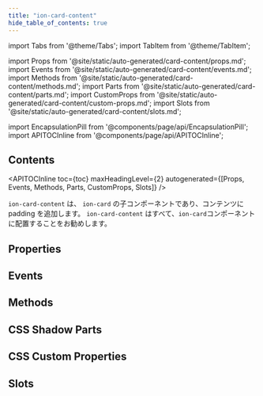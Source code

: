 ```yaml
---
title: "ion-card-content"
hide_table_of_contents: true
---
```

import Tabs from '@theme/Tabs';
import TabItem from '@theme/TabItem';

import Props from '@site/static/auto-generated/card-content/props.md';
import Events from '@site/static/auto-generated/card-content/events.md';
import Methods from '@site/static/auto-generated/card-content/methods.md';
import Parts from '@site/static/auto-generated/card-content/parts.md';
import CustomProps from '@site/static/auto-generated/card-content/custom-props.md';
import Slots from '@site/static/auto-generated/card-content/slots.md';



import EncapsulationPill from '@components/page/api/EncapsulationPill';
import APITOCInline from '@components/page/api/APITOCInline';



<h2 className="table-of-contents__title">Contents</h2>

<APITOCInline
  toc={toc}
  maxHeadingLevel={2}
  autogenerated={[Props, Events, Methods, Parts, CustomProps, Slots]}
/>



`ion-card-content` は、 `ion-card` の子コンポーネントであり、コンテンツに padding を追加します。
`ion-card-content` はすべて、`ion-card`コンポーネントに配置することをお勧めします。




## Properties
<Props />

## Events
<Events />

## Methods
<Methods />

## CSS Shadow Parts
<Parts />

## CSS Custom Properties
<CustomProps />

## Slots
<Slots />